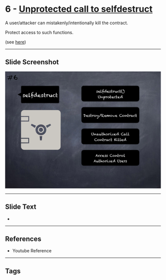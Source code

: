 # 6 - [Unprotected call to selfdestruct](Unprotected%20call%20to%20selfdestruct.md)
A user/attacker can mistakenly/intentionally kill the contract. 

Protect access to such functions. 

(see [here](https://swcregistry.io/docs/SWC-106))

___
## Slide Screenshot
![06.png](../images/pitfalls_and_best_practices101/006.png)
___
## Slide Text
- 
___
## References
- Youtube Reference
___
## Tags